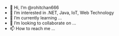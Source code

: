 - 👋 Hi, I’m @rohitchan666
- 👀 I’m interested in .NET, Java, IoT, Web Technology
- 🌱 I’m currently learning ...
- 💞️ I’m looking to collaborate on ...
- 📫 How to reach me ...

<!---
rohitchan666/rohitchan666 is a ✨ special ✨ repository because its `README.md` (this file) appears on your GitHub profile.
You can click the Preview link to take a look at your changes.
--->
